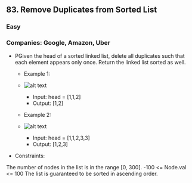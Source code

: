 ## 83. Remove Duplicates from Sorted List
### Easy

### Companies: Google, Amazon, Uber


 - PGiven the head of a sorted linked list, delete all duplicates such that each element appears only once. Return the linked list sorted as well.

    
    - Example 1:

    - ![alt text](https://assets.leetcode.com/uploads/2021/01/04/list1.jpg)
        - Input: head = [1,1,2]
        - Output: [1,2]

    - Example 2:

     - ![alt text](https://assets.leetcode.com/uploads/2021/01/04/list2.jpg)
        - Input: head = [1,1,2,3,3]
        - Output: [1,2,3]
    
- Constraints:

The number of nodes in the list is in the range [0, 300].
-100 <= Node.val <= 100
The list is guaranteed to be sorted in ascending order.